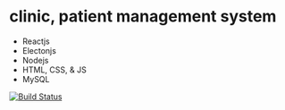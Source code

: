 # clinic, patient management system

- Reactjs
- Electonjs
- Nodejs
- HTML, CSS, & JS
- MySQL

[![Build Status](https://travis-ci.com/tebinraouf/clinic.svg?branch=master)](https://travis-ci.com/tebinraouf/clinic)
